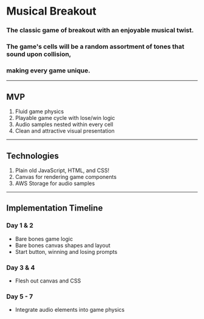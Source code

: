 # Musical Breakout

### The classic game of breakout with an enjoyable musical twist. 

### The game's cells will be a random assortment of tones that sound upon collision,

### making every game unique.

----------
## MVP

1. Fluid game physics
2. Playable game cycle with lose/win logic
3. Audio samples nested within every cell
4. Clean and attractive visual presentation

--------

## Technologies

1. Plain old JavaScript, HTML, and CSS!
2. Canvas for rendering game components
3. AWS Storage for audio samples

-----------
## Implementation Timeline

### Day 1 & 2
- Bare bones game logic
- Bare bones canvas shapes and layout
- Start button, winning and losing prompts

### Day 3 & 4
- Flesh out canvas and CSS

### Day 5 - 7
- Integrate audio elements into game physics